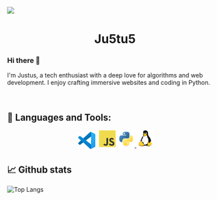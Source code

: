 ![](https://visitor-badge.laobi.icu/badge?page_id=Aqentjus.Aqentjus)

<h1 align="center">Ju5tu5</h1>

### Hi there 👋

I'm Justus, a tech enthusiast with a deep love for algorithms and web development. I enjoy crafting immersive websites and coding in Python.

<br />

## 🧰 Languages and Tools:
<p align="center">
<img src="https://raw.githubusercontent.com/github/explore/80688e429a7d4ef2fca1e82350fe8e3517d3494d/topics/visual-studio-code/visual-studio-code.png" alt="VS Code" height="40" style="vertical-align:top; margin:4px">
<img src="https://raw.githubusercontent.com/devicons/devicon/master/icons/javascript/javascript-original.svg" alt="javascript" width="40" height="40"/> </a>
<a href="https://www.python.org" target="_blank" rel="noreferrer"> <img src="https://raw.githubusercontent.com/devicons/devicon/master/icons/python/python-original.svg" alt="python" width="40" height="40"/> </a>
<a href="https://www.linux.org/" target="_blank" rel="noreferrer"> <img src="https://raw.githubusercontent.com/devicons/devicon/master/icons/linux/linux-original.svg" alt="linux" width="40" height="40"/> </a>
</p>

## 📈 Github stats

![Top Langs](https://github-readme-stats.vercel.app/api/top-langs/?username=Aqentjus&theme=tokyonight)
